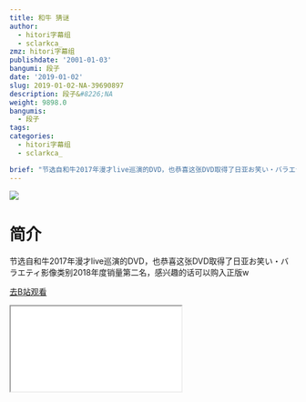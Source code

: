 ```yaml
---
title: 和牛 猜谜
author:
  - hitori字幕组
  - sclarkca_
zmz: hitori字幕组
publishdate: '2001-01-03'
bangumi: 段子
date: '2019-01-02'
slug: 2019-01-02-NA-39690897
description: 段子&#8226;NA
weight: 9898.0
bangumis:
  - 段子
tags:
categories:
  - hitori字幕组
  - sclarkca_

brief: "节选自和牛2017年漫才live巡演的DVD，也恭喜这张DVD取得了日亚お笑い・バラエティ影像类别2018年度销量第二名，感兴趣的话可以购入正版w"
---
```

![](https://i.imgur.com/dgyogAT.jpg)
# 简介  
节选自和牛2017年漫才live巡演的DVD，也恭喜这张DVD取得了日亚お笑い・バラエティ影像类别2018年度销量第二名，感兴趣的话可以购入正版w  

[去B站观看](https://www.bilibili.com/video/av39690897/)
<div class ="resp-container"><iframe class="testiframe" src="//player.bilibili.com/player.html?aid=39690897"", scrolling="no", allowfullscreen="true" > </iframe></div> 
